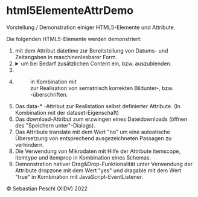 # html5ElementeAttrDemo
Vorstellung / Demonstration einiger HTML5-Elemente und Attribute.


Die folgenden HTML5-Elemente werden demonstriert:

1.    <time> mit dem Attribut datetime zur Bereitstellung von Datums- und Zeitangaben in maschinenlesbarer Form.
2.    <details> und <summary> um bei Bedarf zusätzlichen Content ein, bzw. auszublenden.
3.    <dialog> mit, bzw. ohne Verwendung des Attributes open zur Realisation von (modalen) Dialogen.
4.    <figure> in Kombination mit <figcaption> zur Realisation von sematnisch korrekten Bildunter-, bzw. -überschriften.
5.    Das data-* -Attribut zur Realistation selbst definierter Attribute. (In Kombination mit der dataset-Eigenschaft)
6.    Das download-Attribut zum erzwingen eines Dateidownloads (öffnen des "Speichern unter"-Dialogs).
7.    Das Attribute translate mit dem Wert "no" um eine autoatische Übersetzung von entsprechend ausgezeichneten Passagen zu verhindern.
8.    Die Verwendung von Mikrodaten mit Hilfe der Attribute itemscope, itemtype und itemprop in Kombination eines Schemas.
9.    Demonstration nativer Drag&Drop-Funktionalität unter Verwendung der Attribute dropzone mit dem Wert "yes" und dragable mit dem Wert "true" in Kombination mit JavaScript-EventListener.



©️ Sebastian Peschl (XIDV) 2022
